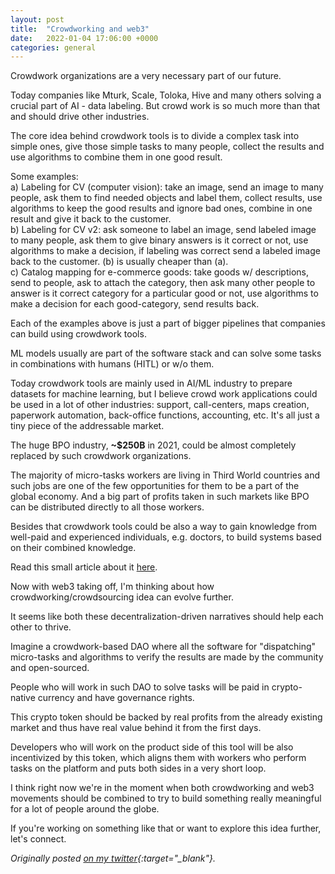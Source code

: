 ```yaml
---
layout: post
title:  "Crowdworking and web3"
date:   2022-01-04 17:06:00 +0000
categories: general
---
```


Crowdwork organizations are a very necessary part of our future.

Today companies like Mturk, Scale, Toloka, Hive and many others solving a crucial part of AI - data labeling. But crowd work is so much more than that and should drive other industries.

The core idea behind crowdwork tools is to divide a complex task into simple ones, give those simple tasks to many people, collect the results and use algorithms to combine them in one good result. 

Some examples:\
a) Labeling for CV (computer vision): take an image, send an image to many people, ask them to find needed objects and label them, collect results, use algorithms to keep the good results and ignore bad ones, combine in one result and give it back to the customer.\
b) Labeling for CV v2: ask someone to label an image, send labeled image to many people, ask them to give binary answers is it correct or not, use algorithms to make a decision, if labeling was correct send a labeled image back to the customer. (b) is usually cheaper than (a).\
c) Catalog mapping for e-commerce goods: take goods w/ descriptions, send to people, ask to attach the category, then ask many other people to answer is it correct category for a particular good or not, use algorithms to make a decision for each good-category, send results back.

Each of the examples above is just a part of bigger pipelines that companies can build using crowdwork tools. 

ML models usually are part of the software stack and can solve some tasks in combinations with humans (HITL) or w/o them.

Today crowdwork tools are mainly used in AI/ML industry to prepare datasets for machine learning, but I believe crowd work applications could be used in a lot of other industries: support, call-centers, maps creation, paperwork automation, back-office functions, accounting, etc. It's all just a tiny piece of the addressable market.

The huge BPO industry, **~$250B** in 2021, could be almost completely replaced by such crowdwork organizations.

The majority of micro-tasks workers are living in Third World countries and such jobs are one of the few opportunities for them to be a part of the global economy.
And a big part of profits taken in such markets like BPO can be distributed directly to all those workers.

Besides that crowdwork tools could be also a way to gain knowledge from well-paid and experienced individuals, e.g. doctors, to build systems based on their combined knowledge.

Read this small article about it [here](https://www.cnbc.com/2016/06/15/alphabets-eric-schmidt-predicts-what-spark-the-next-100-billion-firm.html).

Now with web3 taking off, I'm thinking about how crowdworking/crowdsourcing idea can evolve further.

It seems like both these decentralization-driven narratives should help each other to thrive.

Imagine a crowdwork-based DAO where all the software for "dispatching" micro-tasks and algorithms to verify the results are made by the community and open-sourced.

People who will work in such DAO to solve tasks will be paid in crypto-native currency and have governance rights.

This crypto token should be backed by real profits from the already existing market and thus have real value behind it from the first days.

Developers who will work on the product side of this tool will be also incentivized by this token, which aligns them with workers who perform tasks on the platform and puts both sides in a very short loop.

I think right now we're in the moment when both crowdworking and web3 movements should be combined to try to build something really meaningful for a lot of people around the globe.

If you're working on something like that or want to explore this idea further, let's connect.

*Originally posted [on my twitter](https://twitter.com/dashtiev){:target="_blank"}.*